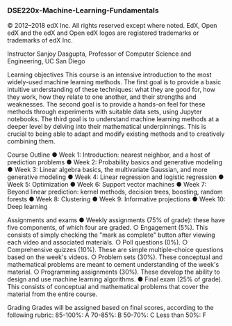 ### DSE220x-Machine-Learning-Fundamentals

© 2012–2018 edX Inc. All rights reserved except where noted. EdX, Open edX and the edX and Open edX logos are registered trademarks or trademarks of edX Inc.

Instructor
Sanjoy Dasgupta, Professor of Computer Science and Engineering, UC San Diego

Learning objectives
This course is an intensive introduction to the most widely-used machine learning methods. The first goal is to provide a basic intuitive understanding of these techniques: what they are good for, how they work, how they relate to one another, and their strengths and weaknesses. The second goal is to provide a hands-on feel for these methods through experiments with suitable data sets, using Jupyter notebooks. The third goal is to understand machine learning methods at a deeper level by delving into their mathematical underpinnings. This is crucial to being able to adapt and modify existing methods and to creatively combining them.

Course Outline
● Week 1: Introduction: nearest neighbor, and a host of prediction problems
● Week 2: Probability basics and generative modeling
● Week 3: Linear algebra basics, the multivariate Gaussian, and more generative modeling
● Week 4: Linear regression and logistic regression
● Week 5: Optimization
● Week 6: Support vector machines
● Week 7: Beyond linear prediction: kernel methods, decision trees, boosting, random forests
● Week 8: Clustering
● Week 9: Informative projections
● Week 10: Deep learning

Assignments and exams
● Weekly assignments (75% of grade): these have five components, of which four are graded.
○ Engagement (5%). This consists of simply checking the "mark as complete" button after viewing each video and associated materials.
○ Poll questions (0%).
○ Comprehensive quizzes (10%). These are simple multiple-choice questions based on the week's videos.
○ Problem sets (30%). These conceptual and mathematical problems are meant to cement understanding of the week's material.
○ Programming assignments (30%). These develop the ability to design and use machine learning algorithms.
● Final exam (25% of grade). This consists of conceptual and mathematical problems that cover the material from the entire course.

Grading
Grades will be assigned based on final scores, according to the following rubric:
85-100%: A
70-85%: B
50-70%: C
Less than 50%: F
